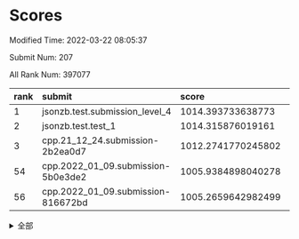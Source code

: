 # Scores

Modified Time: 2022-03-22 08:05:37

Submit Num: 207

All Rank Num: 397077

| rank |               submit               |       score        |       sigma        | pk_num |
| :--- | :--------------------------------- | :----------------- | :----------------- | :----- |
| 1    | jsonzb.test.submission_level_4     | 1014.393733638773  | 0.8244362570992968 | 7675   |
| 2    | jsonzb.test.test_1                 | 1014.315876019161  | 0.8422448373596522 | 7673   |
| 3    | cpp.21_12_24.submission-2b2ea0d7   | 1012.2741770245802 | 0.7829624001325519 | 7670   |
| 54   | cpp.2022_01_09.submission-5b0e3de2 | 1005.9384898040278 | 0.7359549271301811 | 7672   |
| 56   | cpp.2022_01_09.submission-816672bd | 1005.2659642982499 | 0.717433816036459  | 7672   |


<details>
<summary>全部</summary>

| rank |                 submit                 |       score        |       sigma        | pk_num |
| :--- | :------------------------------------- | :----------------- | :----------------- | :----- |
| 1    | jsonzb.test.submission_level_4         | 1014.393733638773  | 0.8244362570992968 | 7675   |
| 2    | jsonzb.test.test_1                     | 1014.315876019161  | 0.8422448373596522 | 7673   |
| 3    | cpp.21_12_24.submission-2b2ea0d7       | 1012.2741770245802 | 0.7829624001325519 | 7670   |
| 4    | gobigger.level_3.submission_level_3_10 | 1011.9727476771614 | 0.7670031974215062 | 7671   |
| 5    | gobigger.level_3.submission_level_3_24 | 1011.299483717224  | 0.7869712446441333 | 7674   |
| 6    | gobigger.level_3.submission_level_3_40 | 1010.9838017896542 | 0.7654566588069001 | 7673   |
| 7    | gobigger.level_3.submission_level_3_27 | 1010.9529845898259 | 0.7380896284362009 | 7672   |
| 8    | gobigger.level_3.submission_level_3_7  | 1010.844570066779  | 0.7824081104034022 | 7673   |
| 9    | gobigger.level_3.submission_level_3_48 | 1010.7663913105569 | 0.7607646425034594 | 7672   |
| 10   | gobigger.level_3.submission_level_3_21 | 1010.7612873436792 | 0.7675911183597223 | 7670   |
| 11   | gobigger.level_3.submission_level_3_14 | 1010.7462234347523 | 0.7717748481855513 | 7678   |
| 12   | gobigger.level_3.submission_level_3_1  | 1010.7182989943103 | 0.7611712185391304 | 7675   |
| 13   | gobigger.level_3.submission_level_3_9  | 1010.6997967660535 | 0.7827529272996804 | 7678   |
| 14   | gobigger.level_3.submission_level_3_12 | 1010.6062206088098 | 0.7624217166412213 | 7674   |
| 15   | gobigger.level_3.submission_level_3_30 | 1010.5942672936602 | 0.7612677196586302 | 7676   |
| 16   | gobigger.level_3.submission_level_3_33 | 1010.5874777879371 | 0.753958375502113  | 7677   |
| 17   | gobigger.level_3.submission_level_3_44 | 1010.5167340007965 | 0.7821089717385249 | 7673   |
| 18   | gobigger.level_3.submission_level_3_36 | 1010.4911906312217 | 0.7371934204963384 | 7667   |
| 19   | gobigger.level_3.submission_level_3_19 | 1010.4911396096354 | 0.762257355578342  | 7671   |
| 20   | gobigger.level_3.submission_level_3_37 | 1010.4477750213256 | 0.7575227692331703 | 7668   |
| 21   | gobigger.level_3.submission_level_3_26 | 1010.4149093695187 | 0.7722027216200847 | 7676   |
| 22   | gobigger.level_3.submission_level_3_8  | 1010.3068718783728 | 0.7575343629693999 | 7670   |
| 23   | gobigger.level_3.submission_level_3_15 | 1010.3027689074237 | 0.7686604447675438 | 7672   |
| 24   | gobigger.level_3.submission_level_3_16 | 1010.2622949880238 | 0.7513411736300485 | 7670   |
| 25   | gobigger.level_3.submission_level_3_42 | 1010.2099640232352 | 0.7652019834886286 | 7671   |
| 26   | gobigger.level_3.submission_level_3_0  | 1010.1974494832688 | 0.7458987345893202 | 7666   |
| 27   | gobigger.level_3.submission_level_3_39 | 1010.1092279154178 | 0.7785827267187185 | 7678   |
| 28   | gobigger.level_3.submission_level_3_2  | 1010.0974516482692 | 0.7752692518351633 | 7675   |
| 29   | gobigger.level_3.submission_level_3_22 | 1010.0107570438848 | 0.752160310776994  | 7672   |
| 30   | gobigger.level_3.submission_level_3_13 | 1009.9563169158394 | 0.7572336532184007 | 7669   |
| 31   | gobigger.level_3.submission_level_3_35 | 1009.9360386424912 | 0.7693141114459701 | 7676   |
| 32   | gobigger.level_3.submission_level_3_38 | 1009.8621740118032 | 0.7289676079242358 | 7673   |
| 33   | gobigger.level_3.submission_level_3_23 | 1009.7831558132243 | 0.7491075793815009 | 7672   |
| 34   | gobigger.level_3.submission_level_3_43 | 1009.7647362612827 | 0.7707531519455235 | 7674   |
| 35   | gobigger.level_3.submission_level_3_31 | 1009.7454907588894 | 0.7694825030846526 | 7674   |
| 36   | gobigger.level_3.submission_level_3_47 | 1009.7112418603155 | 0.7526577449810818 | 7675   |
| 37   | gobigger.level_3.submission_level_3_3  | 1009.6751482182254 | 0.7623269347862799 | 7676   |
| 38   | gobigger.level_3.submission_level_3_18 | 1009.6249974738623 | 0.7685644720244021 | 7673   |
| 39   | gobigger.level_3.submission_level_3_11 | 1009.5108443318626 | 0.7518611760651942 | 7668   |
| 40   | gobigger.level_3.submission_level_3_32 | 1009.4873124569475 | 0.7388488292444586 | 7676   |
| 41   | gobigger.level_3.submission_level_3_34 | 1009.4742379634105 | 0.7478105592254748 | 7675   |
| 42   | gobigger.level_3.submission_level_3_49 | 1009.465806264402  | 0.7448384692887186 | 7675   |
| 43   | gobigger.level_3.submission_level_3_4  | 1009.4196791462374 | 0.7693851949755165 | 7675   |
| 44   | gobigger.level_3.submission_level_3_5  | 1009.4037107598303 | 0.7407297768193439 | 7671   |
| 45   | gobigger.level_3.submission_level_3_6  | 1009.3489210610451 | 0.7603983941544606 | 7676   |
| 46   | gobigger.level_3.submission_level_3_29 | 1009.2338527663501 | 0.7499001305083285 | 7670   |
| 47   | gobigger.level_3.submission_level_3_25 | 1009.1973160210547 | 0.7407301881761017 | 7671   |
| 48   | gobigger.level_3.submission_level_3_41 | 1009.0524591897033 | 0.750523645619018  | 7675   |
| 49   | gobigger.level_3.submission_level_3_28 | 1008.8240187132378 | 0.7355402549935267 | 7678   |
| 50   | gobigger.level_3.submission_level_3_45 | 1008.8094612572019 | 0.7463036399818692 | 7672   |
| 51   | gobigger.level_3.submission_level_3_20 | 1008.5108864641958 | 0.7506602975394966 | 7675   |
| 52   | gobigger.level_3.submission_level_3_46 | 1008.4377716984582 | 0.741066122677973  | 7675   |
| 53   | gobigger.level_3.submission_level_3_17 | 1007.3533446904455 | 0.7506148619363809 | 7673   |
| 54   | cpp.2022_01_09.submission-5b0e3de2     | 1005.9384898040278 | 0.7359549271301811 | 7672   |
| 55   | gobigger.level_1.submission_level_1_35 | 1005.573574955547  | 0.7173813167125982 | 7670   |
| 56   | cpp.2022_01_09.submission-816672bd     | 1005.2659642982499 | 0.717433816036459  | 7672   |
| 57   | gobigger.level_1.submission_level_1_24 | 1005.0988072718136 | 0.7306712916596861 | 7673   |
| 58   | gobigger.level_1.submission_level_1_37 | 1005.0035152588545 | 0.7152758792887448 | 7672   |
| 59   | gobigger.level_1.submission_level_1_16 | 1004.8990444831331 | 0.7269207077401106 | 7673   |
| 60   | gobigger.level_1.submission_level_1_38 | 1004.35901510729   | 0.7142919211495724 | 7678   |
| 61   | gobigger.level_1.submission_level_1_8  | 1004.2369506247627 | 0.7132762185046395 | 7675   |
| 62   | gobigger.level_1.submission_level_1_1  | 1004.2227732824275 | 0.711497202385037  | 7674   |
| 63   | gobigger.level_1.submission_level_1_30 | 1004.0481848883402 | 0.724485847670747  | 7671   |
| 64   | gobigger.level_1.submission_level_1_28 | 1003.8893471229397 | 0.7269775816101944 | 7673   |
| 65   | gobigger.level_1.submission_level_1_29 | 1003.8557601806868 | 0.7366788688048027 | 7679   |
| 66   | gobigger.level_1.submission_level_1_22 | 1003.7170417481375 | 0.7175846266285764 | 7673   |
| 67   | gobigger.level_1.submission_level_1_42 | 1003.6991877734685 | 0.717765052567103  | 7673   |
| 68   | gobigger.level_1.submission_level_1_32 | 1003.644711196719  | 0.7250924969074959 | 7671   |
| 69   | gobigger.level_1.submission_level_1_25 | 1003.5457433576039 | 0.720170827329387  | 7671   |
| 70   | gobigger.level_1.submission_level_1_11 | 1003.5335849843589 | 0.7194884069585435 | 7675   |
| 71   | gobigger.level_1.submission_level_1_9  | 1003.4349303230614 | 0.7219861815552794 | 7670   |
| 72   | gobigger.level_1.submission_level_1_4  | 1003.4259156959541 | 0.715662651584608  | 7671   |
| 73   | gobigger.level_1.submission_level_1_36 | 1003.4102705150011 | 0.7210328160528012 | 7678   |
| 74   | gobigger.level_1.submission_level_1_49 | 1003.300100376949  | 0.7199600973109707 | 7670   |
| 75   | gobigger.level_1.submission_level_1_46 | 1003.2784442237501 | 0.7168973648504717 | 7675   |
| 76   | gobigger.level_1.submission_level_1_7  | 1003.245912167812  | 0.7214768306890816 | 7671   |
| 77   | gobigger.level_1.submission_level_1_44 | 1003.1937539902151 | 0.70791504384595   | 7676   |
| 78   | gobigger.level_1.submission_level_1_23 | 1003.149522365929  | 0.7196191355763955 | 7667   |
| 79   | gobigger.level_1.submission_level_1_26 | 1003.1260373144921 | 0.725858355706906  | 7672   |
| 80   | gobigger.level_1.submission_level_1_18 | 1003.0836049877458 | 0.7228665946793313 | 7674   |
| 81   | gobigger.level_1.submission_level_1_45 | 1003.0573915396599 | 0.7078695237690387 | 7676   |
| 82   | gobigger.level_1.submission_level_1_20 | 1003.045230538081  | 0.7116111613358203 | 7673   |
| 83   | gobigger.level_1.submission_level_1_17 | 1003.0175677050136 | 0.7171990811383472 | 7674   |
| 84   | gobigger.level_1.submission_level_1_47 | 1003.0169668769325 | 0.7058880232736606 | 7677   |
| 85   | gobigger.level_1.submission_level_1_19 | 1002.9896914399584 | 0.70707719659683   | 7671   |
| 86   | gobigger.level_1.submission_level_1_27 | 1002.9603706044329 | 0.7346217945613316 | 7670   |
| 87   | gobigger.level_1.submission_level_1_12 | 1002.9477175624318 | 0.7212510984915084 | 7670   |
| 88   | gobigger.level_1.submission_level_1_34 | 1002.9309871087262 | 0.7242214172000294 | 7673   |
| 89   | gobigger.level_1.submission_level_1_14 | 1002.8870972199489 | 0.7289041732766707 | 7676   |
| 90   | gobigger.level_1.submission_level_1_13 | 1002.8195665340403 | 0.7113608789790424 | 7674   |
| 91   | gobigger.level_1.submission_level_1_33 | 1002.6162897729139 | 0.7154307060906122 | 7673   |
| 92   | gobigger.level_1.submission_level_1_40 | 1002.6006489181034 | 0.7074769952744502 | 7672   |
| 93   | gobigger.level_1.submission_level_1_21 | 1002.5792975854505 | 0.721690513912989  | 7672   |
| 94   | gobigger.level_1.submission_level_1_10 | 1002.5369510121574 | 0.7207602445845364 | 7677   |
| 95   | gobigger.level_1.submission_level_1_41 | 1002.5037776894327 | 0.7108488230830565 | 7668   |
| 96   | gobigger.level_1.submission_level_1_15 | 1002.4993807975914 | 0.7069305313828684 | 7677   |
| 97   | gobigger.level_1.submission_level_1_3  | 1002.4614675023648 | 0.7180591038770174 | 7674   |
| 98   | gobigger.level_1.submission_level_1_43 | 1002.4607582628024 | 0.7087654024360986 | 7670   |
| 99   | gobigger.level_1.submission_level_1_48 | 1002.4499932135013 | 0.7186245958491086 | 7671   |
| 100  | gobigger.level_1.submission_level_1_2  | 1002.3525417065852 | 0.7140873817366347 | 7671   |
| 101  | gobigger.level_1.submission_level_1_6  | 1002.3474099358706 | 0.7070612087442689 | 7674   |
| 102  | gobigger.level_1.submission_level_1_39 | 1002.2916345016932 | 0.7106142356824022 | 7672   |
| 103  | gobigger.level_1.submission_level_1_5  | 1002.2721176096428 | 0.7180144078320534 | 7675   |
| 104  | gobigger.level_1.submission_level_1_0  | 1002.0456917224138 | 0.7055390587265956 | 7675   |
| 105  | gobigger.level_1.submission_level_1_31 | 1001.734962600641  | 0.7084205894044052 | 7673   |
| 106  | gobigger.random.submission_random_6    | 997.1257797436813  | 0.7086780060952032 | 7673   |
| 107  | gobigger.random.submission_random_46   | 997.1247997098651  | 0.7080862154634098 | 7677   |
| 108  | gobigger.random.submission_random_47   | 997.0988423147153  | 0.7013255232831684 | 7674   |
| 109  | gobigger.random.submission_random_8    | 997.071721673879   | 0.7123656918868686 | 7675   |
| 110  | gobigger.random.submission_random_43   | 997.0653621446905  | 0.7076727233728018 | 7669   |
| 111  | gobigger.random.submission_random_39   | 997.0496422983033  | 0.6989009774041106 | 7674   |
| 112  | gobigger.random.submission_random_4    | 997.0110269023908  | 0.708048293208999  | 7672   |
| 113  | gobigger.random.submission_random_28   | 996.9079149121656  | 0.7075851415790377 | 7674   |
| 114  | gobigger.random.submission_random_40   | 996.9070756782985  | 0.71870990968345   | 7674   |
| 115  | gobigger.random.submission_random_24   | 996.7132680923909  | 0.7088198223983315 | 7675   |
| 116  | gobigger.random.submission_random_15   | 996.649834407638   | 0.7169698705492348 | 7672   |
| 117  | gobigger.random.submission_random_2    | 996.6112190754425  | 0.6993776948750038 | 7672   |
| 118  | gobigger.random.submission_random_45   | 996.5606050425496  | 0.7148997408870317 | 7671   |
| 119  | gobigger.random.submission_random_5    | 996.5458172176164  | 0.7138166956936869 | 7674   |
| 120  | gobigger.random.submission_random_10   | 996.4438260309585  | 0.703950897190536  | 7675   |
| 121  | gobigger.random.submission_random_0    | 996.4073715693495  | 0.7009770329964732 | 7675   |
| 122  | gobigger.random.submission_random_26   | 996.3799113625872  | 0.710034965178989  | 7674   |
| 123  | gobigger.random.submission_random_32   | 996.3764821228947  | 0.7161133676480014 | 7670   |
| 124  | gobigger.random.submission_random_49   | 996.3087828101999  | 0.7164766607713536 | 7673   |
| 125  | gobigger.random.submission_random_19   | 996.2791546363642  | 0.7051013767819764 | 7667   |
| 126  | gobigger.random.submission_random_31   | 996.1880668883655  | 0.7198845176484713 | 7674   |
| 127  | gobigger.random.submission_random_23   | 996.0728381743212  | 0.7010090865780577 | 7670   |
| 128  | gobigger.random.submission_random_7    | 995.9645633234649  | 0.7103266372143836 | 7671   |
| 129  | gobigger.random.submission_random_38   | 995.8087555481746  | 0.7160250819557561 | 7676   |
| 130  | gobigger.random.submission_random_22   | 995.7993289419114  | 0.7151306211076464 | 7674   |
| 131  | gobigger.random.submission_random_44   | 995.712364554872   | 0.7126398915287941 | 7674   |
| 132  | gobigger.random.submission_random_27   | 995.697677531213   | 0.7111072072499091 | 7675   |
| 133  | gobigger.random.submission_random_13   | 995.682901864771   | 0.713754270077996  | 7671   |
| 134  | gobigger.random.submission_random_36   | 995.6796208349709  | 0.7088907039301666 | 7678   |
| 135  | gobigger.random.submission_random_12   | 995.6672826719614  | 0.7162088689390653 | 7673   |
| 136  | gobigger.random.submission_random_1    | 995.6373955008595  | 0.7082484518551522 | 7671   |
| 137  | gobigger.random.submission_random_34   | 995.6227717311745  | 0.7016909990331887 | 7667   |
| 138  | gobigger.random.submission_random_18   | 995.6039522146807  | 0.7194408173867002 | 7677   |
| 139  | gobigger.random.submission_random_41   | 995.5034093934563  | 0.7171462139533793 | 7674   |
| 140  | gobigger.random.submission_random_25   | 995.4756805134806  | 0.7059642700645339 | 7672   |
| 141  | gobigger.random.submission_random_14   | 995.4407316608573  | 0.7107277713586783 | 7670   |
| 142  | gobigger.random.submission_random_42   | 995.4316517490714  | 0.711257302239001  | 7672   |
| 143  | gobigger.random.submission_random_30   | 995.3866439895877  | 0.71361675657341   | 7672   |
| 144  | gobigger.random.submission_random_37   | 995.3851666820423  | 0.7078223894932326 | 7673   |
| 145  | gobigger.random.submission_random_21   | 995.3656042084552  | 0.7074002623186096 | 7672   |
| 146  | gobigger.random.submission_random_35   | 995.2524568142652  | 0.718780950625208  | 7674   |
| 147  | gobigger.random.submission_random_11   | 995.2488378990241  | 0.7080921762222114 | 7673   |
| 148  | gobigger.random.submission_random_33   | 995.2201129880389  | 0.740125956875724  | 7670   |
| 149  | gobigger.random.submission_random_29   | 995.2116431774383  | 0.7073999587234471 | 7670   |
| 150  | gobigger.random.submission_random_3    | 995.1732023344007  | 0.7146548352749679 | 7674   |
| 151  | gobigger.random.submission_random_16   | 995.1585117886202  | 0.7079635928003332 | 7671   |
| 152  | gobigger.random.submission_random_20   | 995.0386428622662  | 0.7069420052718195 | 7677   |
| 153  | gobigger.random.submission_random_17   | 995.0271594451029  | 0.7160132357429585 | 7672   |
| 154  | gobigger.random.submission_random_48   | 994.8535483476803  | 0.7101073103184188 | 7674   |
| 155  | gobigger.random.submission_random_9    | 994.6870285124613  | 0.7196109077828484 | 7668   |
| 156  | gobigger.level_2.submission_level_2_36 | 993.9588298355039  | 0.7273849345836773 | 7671   |
| 157  | gobigger.level_2.submission_level_2_7  | 993.6285019298737  | 0.7271557218925861 | 7673   |
| 158  | gobigger.level_2.submission_level_2_10 | 993.1929485744803  | 0.7413346019483489 | 7672   |
| 159  | gobigger.level_2.submission_level_2_30 | 993.1514256149924  | 0.7418261334070799 | 7672   |
| 160  | gobigger.level_2.submission_level_2_5  | 993.1101731109303  | 0.7395839471824166 | 7670   |
| 161  | gobigger.level_2.submission_level_2_47 | 993.0959861240183  | 0.7284135157372424 | 7676   |
| 162  | gobigger.level_2.submission_level_2_6  | 993.0020291325276  | 0.7351470743546522 | 7676   |
| 163  | gobigger.level_2.submission_level_2_18 | 992.973861955975   | 0.7345963385434506 | 7669   |
| 164  | gobigger.level_2.submission_level_2_25 | 992.8761693900188  | 0.7368585929645342 | 7677   |
| 165  | gobigger.level_2.submission_level_2_8  | 992.8750975647565  | 0.7478540643308523 | 7677   |
| 166  | gobigger.level_2.submission_level_2_1  | 992.7919077033808  | 0.7316485613166913 | 7671   |
| 167  | gobigger.level_2.submission_level_2_43 | 992.7909615001288  | 0.7593749505845584 | 7677   |
| 168  | gobigger.level_2.submission_level_2_48 | 992.74428756131    | 0.741333163056642  | 7677   |
| 169  | gobigger.level_2.submission_level_2_38 | 992.6564916209627  | 0.7337899843097591 | 7677   |
| 170  | gobigger.level_2.submission_level_2_39 | 992.6359270965854  | 0.7412946147299516 | 7670   |
| 171  | gobigger.level_2.submission_level_2_15 | 992.6226273856096  | 0.7600177736583162 | 7676   |
| 172  | gobigger.level_2.submission_level_2_26 | 992.6059837775791  | 0.7452728268844482 | 7671   |
| 173  | gobigger.level_2.submission_level_2_37 | 992.6031320609547  | 0.7460902128994072 | 7673   |
| 174  | gobigger.level_2.submission_level_2_40 | 992.4656502062068  | 0.7348490960700935 | 7674   |
| 175  | gobigger.level_2.submission_level_2_9  | 992.383746565629   | 0.7391857463152125 | 7677   |
| 176  | gobigger.level_2.submission_level_2_14 | 992.3770351146385  | 0.7478893266587227 | 7670   |
| 177  | gobigger.level_2.submission_level_2_35 | 992.3656312955554  | 0.7404388884666777 | 7674   |
| 178  | gobigger.level_2.submission_level_2_28 | 992.3600452809883  | 0.7473028734698872 | 7674   |
| 179  | gobigger.level_2.submission_level_2_11 | 992.1736507488835  | 0.7276271609900302 | 7672   |
| 180  | gobigger.level_2.submission_level_2_34 | 992.1328817499724  | 0.7458177811890548 | 7675   |
| 181  | gobigger.level_2.submission_level_2_31 | 992.0643018929743  | 0.7411308551529784 | 7669   |
| 182  | gobigger.level_2.submission_level_2_3  | 992.0526660256987  | 0.7541569330761204 | 7675   |
| 183  | gobigger.level_2.submission_level_2_12 | 992.0492676598783  | 0.7544375067225646 | 7674   |
| 184  | gobigger.level_2.submission_level_2_45 | 992.0203234071482  | 0.751120402032795  | 7667   |
| 185  | gobigger.level_2.submission_level_2_13 | 992.0028716117201  | 0.7464793159733665 | 7673   |
| 186  | gobigger.level_2.submission_level_2_44 | 991.987452175978   | 0.7597968184606699 | 7673   |
| 187  | gobigger.level_2.submission_level_2_29 | 991.9679801179835  | 0.7381703598982616 | 7674   |
| 188  | gobigger.level_2.submission_level_2_2  | 991.9012649414909  | 0.7635731184901104 | 7672   |
| 189  | gobigger.level_2.submission_level_2_42 | 991.7255345998085  | 0.7477051716267867 | 7680   |
| 190  | gobigger.level_2.submission_level_2_20 | 991.6412398317211  | 0.7681381117253463 | 7672   |
| 191  | gobigger.level_2.submission_level_2_17 | 991.6006856238262  | 0.7639052987600673 | 7672   |
| 192  | gobigger.level_2.submission_level_2_41 | 991.5700664886037  | 0.7371850446526426 | 7680   |
| 193  | gobigger.level_2.submission_level_2_23 | 991.5357327325323  | 0.7449013618606992 | 7668   |
| 194  | gobigger.level_2.submission_level_2_4  | 991.4895638729989  | 0.7340599302353453 | 7669   |
| 195  | gobigger.level_2.submission_level_2_22 | 991.4615730190629  | 0.7437257905859422 | 7671   |
| 196  | gobigger.level_2.submission_level_2_49 | 991.4567705630152  | 0.7540981739766296 | 7669   |
| 197  | gobigger.level_2.submission_level_2_16 | 991.3234318097575  | 0.7569935358963182 | 7675   |
| 198  | gobigger.level_2.submission_level_2_32 | 991.2538821410043  | 0.758299155522107  | 7673   |
| 199  | gobigger.level_2.submission_level_2_33 | 991.1336539957472  | 0.7507770198805583 | 7673   |
| 200  | gobigger.level_2.submission_level_2_46 | 991.0379245777372  | 0.7537794195081938 | 7669   |
| 201  | gobigger.level_2.submission_level_2_19 | 990.9931384528279  | 0.7626087745513658 | 7678   |
| 202  | gobigger.level_2.submission_level_2_0  | 990.9007915958317  | 0.7468148738155943 | 7673   |
| 203  | gobigger.level_2.submission_level_2_27 | 990.8234606296309  | 0.7590242258178167 | 7672   |
| 204  | gobigger.level_2.submission_level_2_21 | 990.7514567683568  | 0.7576422392267429 | 7671   |
| 205  | gobigger.level_2.submission_level_2_24 | 990.1666972942348  | 0.762874148316009  | 7671   |
| 206  | gobigger.none.submission_none_0        | 976.838623999578   | 1.4273536330105316 | 7668   |
| 207  | gobigger.none.submission_none_1        | 975.6426687565641  | 1.5920901493838584 | 7676   |

</details>